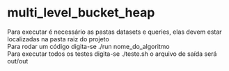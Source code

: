 # multi_level_bucket_heap
Para executar é necessário as pastas datasets e queries, elas devem estar localizadas na pasta raiz do projeto <br/>
Para rodar um código digita-se ./run nome_do_algoritmo <br/>
Para executar todos os testes digita-se ./teste.sh o arquivo de saída será out/out
